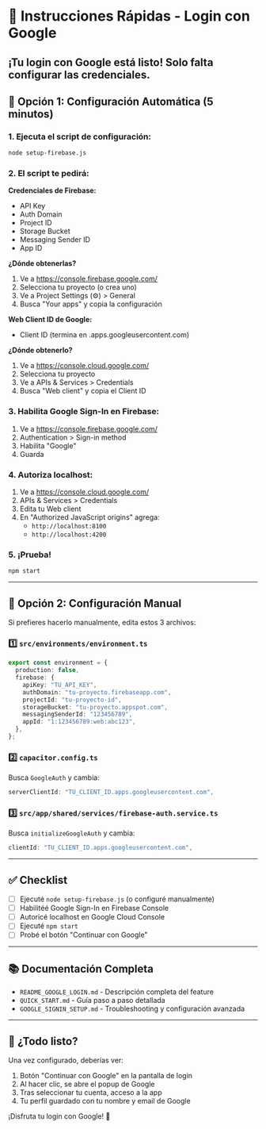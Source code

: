 # 🚀 Instrucciones Rápidas - Login con Google

## ¡Tu login con Google está listo! Solo falta configurar las credenciales.

## 🎯 Opción 1: Configuración Automática (5 minutos)

### 1. Ejecuta el script de configuración:

```bash
node setup-firebase.js
```

### 2. El script te pedirá:

**Credenciales de Firebase:**

- API Key
- Auth Domain
- Project ID
- Storage Bucket
- Messaging Sender ID
- App ID

**¿Dónde obtenerlas?**

1. Ve a https://console.firebase.google.com/
2. Selecciona tu proyecto (o crea uno)
3. Ve a Project Settings (⚙️) > General
4. Busca "Your apps" y copia la configuración

**Web Client ID de Google:**

- Client ID (termina en .apps.googleusercontent.com)

**¿Dónde obtenerlo?**

1. Ve a https://console.cloud.google.com/
2. Selecciona tu proyecto
3. Ve a APIs & Services > Credentials
4. Busca "Web client" y copia el Client ID

### 3. Habilita Google Sign-In en Firebase:

1. Ve a https://console.firebase.google.com/
2. Authentication > Sign-in method
3. Habilita "Google"
4. Guarda

### 4. Autoriza localhost:

1. Ve a https://console.cloud.google.com/
2. APIs & Services > Credentials
3. Edita tu Web client
4. En "Authorized JavaScript origins" agrega:
   - `http://localhost:8100`
   - `http://localhost:4200`

### 5. ¡Prueba!

```bash
npm start
```

---

## 🎯 Opción 2: Configuración Manual

Si prefieres hacerlo manualmente, edita estos 3 archivos:

### 1️⃣ `src/environments/environment.ts`

```typescript
export const environment = {
  production: false,
  firebase: {
    apiKey: "TU_API_KEY",
    authDomain: "tu-proyecto.firebaseapp.com",
    projectId: "tu-proyecto-id",
    storageBucket: "tu-proyecto.appspot.com",
    messagingSenderId: "123456789",
    appId: "1:123456789:web:abc123",
  },
};
```

### 2️⃣ `capacitor.config.ts`

Busca `GoogleAuth` y cambia:

```typescript
serverClientId: "TU_CLIENT_ID.apps.googleusercontent.com",
```

### 3️⃣ `src/app/shared/services/firebase-auth.service.ts`

Busca `initializeGoogleAuth` y cambia:

```typescript
clientId: "TU_CLIENT_ID.apps.googleusercontent.com",
```

---

## ✅ Checklist

- [ ] Ejecuté `node setup-firebase.js` (o configuré manualmente)
- [ ] Habilitéé Google Sign-In en Firebase Console
- [ ] Autoricé localhost en Google Cloud Console
- [ ] Ejecuté `npm start`
- [ ] Probé el botón "Continuar con Google"

---

## 📚 Documentación Completa

- `README_GOOGLE_LOGIN.md` - Descripción completa del feature
- `QUICK_START.md` - Guía paso a paso detallada
- `GOOGLE_SIGNIN_SETUP.md` - Troubleshooting y configuración avanzada

---

## 🎉 ¿Todo listo?

Una vez configurado, deberías ver:

1. Botón "Continuar con Google" en la pantalla de login
2. Al hacer clic, se abre el popup de Google
3. Tras seleccionar tu cuenta, acceso a la app
4. Tu perfil guardado con tu nombre y email de Google

¡Disfruta tu login con Google! 🚀

